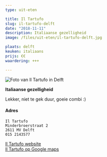 ```yaml
---
type: uit-eten

title: Il Tartufo
slug: il-tartufo-delft
date: "2018-11-11"
description: Italiaanse gezelligheid
image: /files/uit-eten/il-tartufo-delft.jpg

plaats: delft
keuken: italiaans
prijs: €€
waardering: +++

---
```


![Foto van Il Tartufo in Delft](/files/uit-eten/il-tartufo-delft.jpg)


**Italiaanse gezelligheid**

Lekker, niet te gek duur, goeie combi :)

#### Adres

    Il Tartufo
    Minderbroerstraat 2
    2611 MV Delft
    015 2143577

[Il Tartufo website](https://iltartufo.nl) <br>
[Il Tartufo op Google maps](https://www.google.com/maps/place/Il+Tartufo,+delicatessen+traiteur+catering/@52.0132661,4.3548976,16z/data=!4m5!3m4!1s0x0:0x850c00f1bf7fbec4!8m2!3d52.0132531!4d4.3565284)